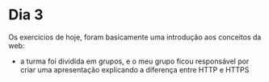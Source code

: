 # Dia 3 
 Os exercicios de hoje, foram basicamente uma introdução aos conceitos da web:
 - a turma foi dividida em grupos, e o meu grupo ficou responsável por criar uma apresentação explicando a diferença entre HTTP e HTTPS
